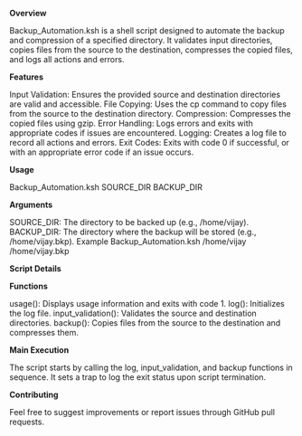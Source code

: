 **Overview**

Backup_Automation.ksh is a shell script designed to automate the backup and compression of a specified directory. It validates input directories, copies files from the source to the destination, compresses the copied files, and logs all actions and errors.

**Features**

Input Validation: Ensures the provided source and destination directories are valid and accessible.
File Copying: Uses the cp command to copy files from the source to the destination directory.
Compression: Compresses the copied files using gzip.
Error Handling: Logs errors and exits with appropriate codes if issues are encountered.
Logging: Creates a log file to record all actions and errors.
Exit Codes: Exits with code 0 if successful, or with an appropriate error code if an issue occurs.

**Usage**

Backup_Automation.ksh SOURCE_DIR BACKUP_DIR

**Arguments**

SOURCE_DIR: The directory to be backed up (e.g., /home/vijay).
BACKUP_DIR: The directory where the backup will be stored (e.g., /home/vijay.bkp).
Example
Backup_Automation.ksh /home/vijay /home/vijay.bkp

**Script Details**

**Functions**

usage(): Displays usage information and exits with code 1.
log(): Initializes the log file.
input_validation(): Validates the source and destination directories.
backup(): Copies files from the source to the destination and compresses them.

**Main Execution**

The script starts by calling the log, input_validation, and backup functions in sequence. It sets a trap to log the exit status upon script termination.

**Contributing**

Feel free to suggest improvements or report issues through GitHub pull requests.
